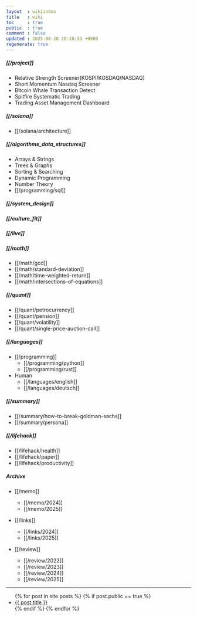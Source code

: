 ```yaml
---
layout  : wikiindex
title   : wiki
toc     : true
public  : true
comment : false
updated : 2025-08-28 20:18:53 +0900
regenerate: true
---
```

##### [[/project]] 
- Relative Strength Screener(KOSPI/KOSDAQ/NASDAQ)
- Short Momentum Nasdaq Screener
- Bitcoin Whale Transaction Detect
- Spitfire Systematic Trading
- Trading Asset Management Dashboard

##### [[/solana]]
- [[/solana/architecture]]

##### [[/algorithms_data_structures]]
- Arrays & Strings
- Trees & Graphs
- Sorting & Searching
- Dynamic Programming
- Number Theory
- [[/programming/sql]]

##### [[/system_design]]

##### [[/culture_fit]]

##### [[/live]] 

##### [[/math]]
- [[/math/gcd]]
- [[/math/standard-deviation]]
- [[/math/time-weighted-return]]
- [[/math/intersections-of-equations]]

##### [[/quant]]
- [[/quant/petrocurrency]] 
- [[/quant/pension]]
- [[/quant/volatility]]
- [[/quant/single-price-auction-call]]

##### [[/languages]]
- [[/programming]]
    - [[/programming/python]]
    - [[/programming/rust]]
- Human
    - [[/languages/english]]
    - [[/languages/deutsch]]
    
##### [[/summary]]
- [[/summary/how-to-break-goldman-sachs]]
- [[/summary/persona]]

##### [[/lifehack]]
- [[/lifehack/health]]
- [[/lifehack/paper]]
- [[/lifehack/productivity]]

##### Archive
- [[/memo]]
    - [[/memo/2024]]
    - [[/memo/2025]]
    
- [[/links]]
    - [[/links/2024]]
    - [[/links/2025]]

- [[/review]]
    - [[/review/2022]]
    - [[/review/2023]]
    - [[/review/2024]]
    - [[/review/2025]]

---
<div>
    <ul>
{% for post in site.posts %}
    {% if post.public == true %}
        <li>
            <a class="post-link" href="{{ post.url | prepend: site.baseurl }}">
                {{ post.title }}
            </a>
        </li>
    {% endif %}
{% endfor %}
    </ul>
</div>

